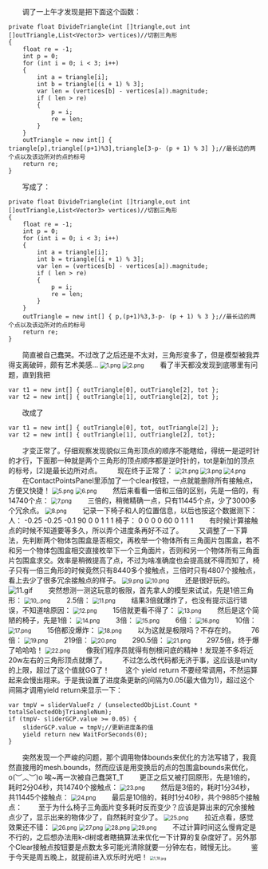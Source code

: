 &emsp;&emsp;调了一上午才发现是把下面这个函数：
```
private float DivideTriangle(int []triangle,out int []outTriangle,List<Vector3> vertices)//切割三角形
{
    float re = -1;
    int p = 0;
    for (int i = 0; i < 3; i++)
    {
        int a = triangle[i];
        int b = triangle[(i + 1) % 3];
        var len = (vertices[b] - vertices[a]).magnitude;
        if ( len > re)
        {
            p = i;
            re = len;
        }
    }
    outTriangle = new int[] { triangle[p],triangle[(p+1)%3],triangle[3-p- (p + 1) % 3] };//最长边的两个点以及该边所对的点的标号
    return re;
}
```
&emsp;&emsp;写成了：
```
private float DivideTriangle(int []triangle,out int []outTriangle,List<Vector3> vertices)//切割三角形
{
    float re = -1;
    int p = 0;
    for (int i = 0; i < 3; i++)
    {
        int a = triangle[i];
        int b = triangle[(i + 1) % 3];
        var len = (vertices[b] - vertices[a]).magnitude;
        if ( len > re)
        {
            p = i;
            re = len;
        }
    }
    outTriangle = new int[] { p,(p+1)%3,3-p- (p + 1) % 3 };//最长边的两个点以及该边所对的点的标号
    return re;
}
```
&emsp;&emsp;简直被自己蠢哭。不过改了之后还是不太对，三角形变多了，但是模型被我弄得支离破碎，颇有艺术美感...
<img src="https://i.loli.net/2018/11/23/5bf76be0a48a7.png" alt="1.png" title="1.png" style="zoom:80%"/>
<img src="https://i.loli.net/2018/11/23/5bf76be0a475f.png" alt="2.png" title="2.png" style="zoom:80%"/>
&emsp;&emsp;看了半天都没发现到底哪里有问题，直到我把
```
var t1 = new int[] { outTriangle[0], outTriangle[2], tot };
var t2 = new int[] { outTriangle[1], outTriangle[2], tot };
```
&emsp;&emsp;改成了
```
var t1 = new int[] { outTriangle[0], tot, outTriangle[2] };
var t2 = new int[] { outTriangle[1], outTriangle[2], tot};
```
&emsp;&emsp;才变正常了。仔细观察发现貌似三角形顶点的顺序不能瞎给，得统一是逆时针的才行，下面那一种就是两个三角形的顶点顺序都是逆时针的，tot是新加的顶点的标号，[2]是最长边所对点。
&emsp;&emsp;现在终于正常了：
<img src="https://i.loli.net/2018/11/23/5bf7999357a47.png" alt="2t.png" title="2t.png" style="zoom:80%"/>
<img src="https://i.loli.net/2018/11/23/5bf7999357b3a.png" alt="3.png" title="3.png" style="zoom:80%"/>
<img src="https://i.loli.net/2018/11/23/5bf799935815f.png" alt="4.png" title="4.png" style="zoom:80%"/>
&emsp;&emsp;在ContactPointsPanel里添加了一个clear按钮，一点就能删除所有接触点，方便又快捷！
<img src="https://i.loli.net/2018/11/23/5bf7a02ab1457.png" alt="5.png" title="5.png" style="zoom:80%"/>
<img src="https://i.loli.net/2018/11/23/5bf7a02aaf3ac.png" alt="6.png" title="6.png" style="zoom:80%"/>
&emsp;&emsp;然后来看看一倍和三倍的区别，先是一倍的，有14740个点：
<img src="https://i.loli.net/2018/11/23/5bf7a1376129c.png" alt="7.png" title="7.png" style="zoom:80%"/>
&emsp;&emsp;三倍的，稍微精确一点，只有11445个点，少了3000多个冗余点。
<img src="https://i.loli.net/2018/11/23/5bf7a1d7c00a6.png" alt="8.png" title="8.png" style="zoom:80%"/>
&emsp;&emsp;记录一下椅子和人的位置信息，以后也按这个数据测下：
人：
-0.25 -0.25 -0.1
90    0     0
1     1     1
椅子：
0     0     0
0     60    0
1     1     1
&emsp;&emsp;有时候计算接触点的时候不知道要等多久，所以弄个进度条再好不过了。
&emsp;&emsp;又调整了一下算法，先判断两个物体包围盒是否相交，再枚举一个物体所有三角面片包围盒，若不和另一个物体包围盒相交直接枚举下一个三角面片，否则和另一个物体所有三角面片包围盒求交。效率是稍微提高了点，不过为啥准确度也会提高就不得而知了，椅子只有一倍三角形的时候竟然只有8440多个接触点，三倍时只有4807个接触点，看上去少了很多冗余接触点的样子。
<img src="https://i.loli.net/2018/11/23/5bf7dd8bebe48.png" alt="9.png" title="9.png" style="zoom:80%"/>
<img src="https://i.loli.net/2018/11/23/5bf7dd8e03317.png" alt="10.png" title="10.png" style="zoom:80%"/>
&emsp;&emsp;还是很好玩的。
<img src="https://i.loli.net/2018/11/24/5bf8e719bdf68.gif" alt="11.gif" title="11.gif" />
&emsp;&emsp;突然想测一测这玩意的极限，首先拿人的模型来试试，先是1倍三角形：
<img src="https://i.loli.net/2018/11/23/5bf7e47876fc1.png" alt="10_.png" title="10_.png" style="zoom:80%"/>
&emsp;&emsp;2.5倍：
<img src="https://i.loli.net/2018/11/23/5bf7e4a8620bd.png" alt="11.png" title="11.png" style="zoom:80%"/>
&emsp;&emsp;结果3倍就爆炸了，也没有提示运行错误，不知道啥原因：
<img src="https://i.loli.net/2018/11/23/5bf7e4a6ac414.png" alt="12.png" title="12.png" style="zoom:80%"/>
&emsp;&emsp;15倍就更看不得了：
<img src="https://i.loli.net/2018/11/23/5bf7e4a73d857.png" alt="13.png" title="13.png" style="zoom:80%"/>
&emsp;&emsp;然后是这个简陋的椅子，先是1倍：
<img src="https://i.loli.net/2018/11/23/5bf7e5e93ecff.png" alt="14.png" title="14.png" style="zoom:80%"/>
&emsp;&emsp;3倍：
<img src="https://i.loli.net/2018/11/23/5bf7e5f1d8505.png" alt="15.png" title="15.png" style="zoom:80%"/>
&emsp;&emsp;6倍：
<img src="https://i.loli.net/2018/11/23/5bf7e5ed922f5.png" alt="16.png" title="16.png" style="zoom:80%"/>
&emsp;&emsp;10倍：
<img src="https://i.loli.net/2018/11/23/5bf7e5f31a346.png" alt="17.png" title="17.png" style="zoom:80%"/>
&emsp;&emsp;15倍都没爆炸：
<img src="https://i.loli.net/2018/11/23/5bf7e5f28fc3f.png" alt="18.png" title="18.png" style="zoom:80%"/>
&emsp;&emsp;以为这就是极限吗？不存在的。
&emsp;&emsp;76倍：
<img src="https://i.loli.net/2018/11/23/5bf7e8138be19.png" alt="19.png" title="19.png" style="zoom:80%"/>
&emsp;&emsp;219倍：
<img src="https://i.loli.net/2018/11/23/5bf7e814a4ef0.png" alt="20.png" title="20.png" style="zoom:80%"/>
&emsp;&emsp;290.5倍：
<img src="https://i.loli.net/2018/11/23/5bf7e81589806.png" alt="21.png" title="21.png" style="zoom:80%"/>
&emsp;&emsp;297.5倍，终于爆了哈哈哈！
<img src="https://i.loli.net/2018/11/23/5bf7e81615fac.png" alt="22.png" title="22.png" style="zoom:80%"/>
&emsp;&emsp;像我们程序员就得有刨根问底的精神！发现差不多将近20w左右的三角形顶点就爆了。
&emsp;&emsp;不过怎么改代码都无济于事，这应该是unity的上限，超过了这个值就GG了！
&emsp;&emsp;这个 yield return 不要经常调用，不然运算起来会慢出翔来。于是我设置了进度条更新的间隔为0.05(最大值为1)，超过这个间隔才调用yield return来显示一下：
```
var tmpV = sliderValueFz / (unselectedObjList.Count * totalSelectedObjTriangleNum);
if (tmpV- sliderGCP.value >= 0.05) {
    sliderGCP.value = tmpV;//更新进度条的值
    yield return new WaitForSeconds(0);
}

```
&emsp;&emsp;突然发现一个严峻的问题，那个调用物体bounds来优化的方法写错了，我竟然直接用的mesh.bounds，然而应该是用变换后的点的包围盒bounds来优化，o(︶︿︶)o 唉~再一次被自己蠢哭T_T
&emsp;&emsp;更正之后又被打回原形，先是1倍的，耗时2分04秒，共14740个接触点：
<img src="https://i.loli.net/2018/11/23/5bf7f3a2a5cc4.png" alt="23.png" title="23.png" style="zoom:80%"/>
&emsp;&emsp;然后是3倍的，耗时1分34秒，共11445个接触点：
<img src="https://i.loli.net/2018/11/23/5bf7f4785b98d.png" alt="24.png" title="24.png" style="zoom:80%"/>
&emsp;&emsp;最后是10倍的，耗时1分40秒，共个9885个接触点：
&emsp;&emsp;至于为什么椅子三角面片变多耗时反而变少？应该是算出来的冗余接触点少了，显示出来的物体少了，自然耗时变少了。
<img src="https://i.loli.net/2018/11/23/5bf7f5c6e5a6e.png" alt="25.png" title="25.png" style="zoom:80%"/>
&emsp;&emsp;拉近点看，感觉效果还不错：
<img src="https://i.loli.net/2018/11/23/5bf7f5cd5fc46.png" alt="26.png" title="26.png" style="zoom:80%"/>
<img src="https://i.loli.net/2018/11/23/5bf7f5c635998.png" alt="27.png" title="27.png" style="zoom:80%"/>
<img src="https://i.loli.net/2018/11/23/5bf7f5cc9111e.png" alt="28.png" title="28.png" style="zoom:80%"/>
<img src="https://i.loli.net/2018/11/23/5bf7f5c690c62.png" alt="29.png" title="29.png" style="zoom:80%"/>
&emsp;&emsp;不过计算时间这么慢肯定是不行的，之后想办法用k-d树或者瞎搞算法来优化一下计算的复杂度好了。另外那个Clear接触点按钮要是点数太多可能光清除就要一分钟左右，贼慢无比。
&emsp;&emsp;鉴于今天是周五晚上，就提前进入欢乐时光吧！
<img src="https://i.loli.net/2018/11/23/5bf7f70d2de0b.jpg" alt="1_18.jpg" title="1_18.jpg" style="zoom:50%"/>
